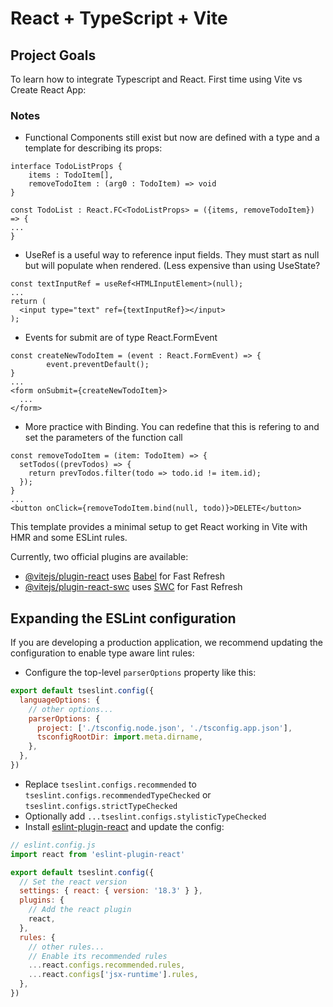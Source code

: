 # React + TypeScript + Vite

## Project Goals
To learn how to integrate Typescript and React. First time using Vite vs Create React App:

### Notes

- Functional Components still exist but now are defined with a type and a template for describing its props:

```
interface TodoListProps {
    items : TodoItem[],
    removeTodoItem : (arg0 : TodoItem) => void
}

const TodoList : React.FC<TodoListProps> = ({items, removeTodoItem}) => {
...
}
```
- UseRef is a useful way to reference input fields. They must start as null but will populate when rendered. (Less expensive than using UseState?
```
const textInputRef = useRef<HTMLInputElement>(null);
...
return (
  <input type="text" ref={textInputRef}></input>
);
```
- Events for submit are of type React.FormEvent
```
const createNewTodoItem = (event : React.FormEvent) => {
        event.preventDefault();
}
...
<form onSubmit={createNewTodoItem}>
  ...
</form>
```
- More practice with Binding. You can redefine that this is refering to and set the parameters of the function call
```
const removeTodoItem = (item: TodoItem) => {
  setTodos((prevTodos) => {
    return prevTodos.filter(todo => todo.id != item.id);
  });
}
...
<button onClick={removeTodoItem.bind(null, todo)}>DELETE</button>
```

This template provides a minimal setup to get React working in Vite with HMR and some ESLint rules.

Currently, two official plugins are available:

- [@vitejs/plugin-react](https://github.com/vitejs/vite-plugin-react/blob/main/packages/plugin-react/README.md) uses [Babel](https://babeljs.io/) for Fast Refresh
- [@vitejs/plugin-react-swc](https://github.com/vitejs/vite-plugin-react-swc) uses [SWC](https://swc.rs/) for Fast Refresh

## Expanding the ESLint configuration

If you are developing a production application, we recommend updating the configuration to enable type aware lint rules:

- Configure the top-level `parserOptions` property like this:

```js
export default tseslint.config({
  languageOptions: {
    // other options...
    parserOptions: {
      project: ['./tsconfig.node.json', './tsconfig.app.json'],
      tsconfigRootDir: import.meta.dirname,
    },
  },
})
```

- Replace `tseslint.configs.recommended` to `tseslint.configs.recommendedTypeChecked` or `tseslint.configs.strictTypeChecked`
- Optionally add `...tseslint.configs.stylisticTypeChecked`
- Install [eslint-plugin-react](https://github.com/jsx-eslint/eslint-plugin-react) and update the config:

```js
// eslint.config.js
import react from 'eslint-plugin-react'

export default tseslint.config({
  // Set the react version
  settings: { react: { version: '18.3' } },
  plugins: {
    // Add the react plugin
    react,
  },
  rules: {
    // other rules...
    // Enable its recommended rules
    ...react.configs.recommended.rules,
    ...react.configs['jsx-runtime'].rules,
  },
})
```
